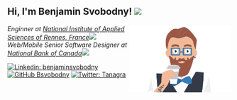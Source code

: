 <h2> Hi, I'm Benjamin Svobodny! <img src="https://media.giphy.com/media/qgQUggAC3Pfv687qPC/giphy.gif" width="50px"></h2>
<img align='right' src="https://raw.githubusercontent.com/bsvobodny/bsvobodny/main/profile.png" width="230">
<p><em>Enginner at <a href="https://www.insa-rennes.fr/graduate-school-of-engineering.html">National Institute of Applied Sciences of Rennes, France</a><img src="https://media.giphy.com/media/ixN1f5UlViepnCjHkn/giphy.gif" width="30"></br>Web/Mobile Senior Software Designer at <a href="https://www.nbc.ca/">National Bank of Canada</a><img src="https://media.giphy.com/media/KJmbSTSyIzetubNgJ5/giphy.gif" width="30"> 
</em></p>

[![Linkedin: benjaminsvobodny](https://img.shields.io/badge/-benjaminsvobodny-blue?style=flat-square&logo=Linkedin&logoColor=white&link=https://www.linkedin.com/in/benjaminsvobodny/)](https://www.linkedin.com/in/benjaminsvobodny/)
[![GitHub Bsvobodny](https://img.shields.io/github/followers/bsvobodny?label=follow&style=social)](https://github.com/bsvobodny)
[![Twitter: Tanagra](https://img.shields.io/twitter/follow/Tanagra?style=social)](https://twitter.com/Tanagra)

<!--
**bsvobodny/bsvobodny** is a ✨ _special_ ✨ repository because its `README.md` (this file) appears on your GitHub profile.

Here are some ideas to get you started:

- 🔭 I’m currently working on ...
- 🌱 I’m currently learning ...
- 👯 I’m looking to collaborate on ...
- 🤔 I’m looking for help with ...
- 💬 Ask me about ...
- 📫 How to reach me: ...
- 😄 Pronouns: ...
- ⚡ Fun fact: ...
-->
